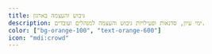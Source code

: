 ```yaml
---
title: גיבוש והעצמה בארגון
description: ימי עיון, סדנאות ופעילויות גיבוש והעצמה למנהלים ועובדים.
color: ["bg-orange-100", "text-orange-600"]
icon: "mdi:crowd"
---
```

